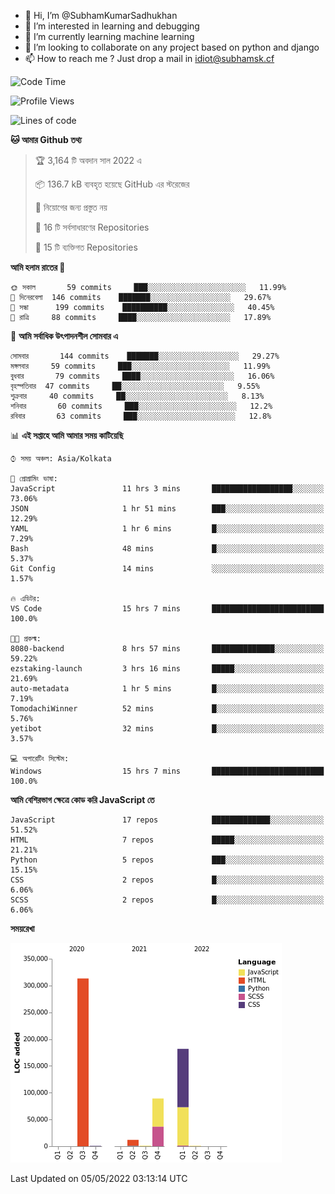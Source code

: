 - 👋 Hi, I’m @SubhamKumarSadhukhan
- 👀 I’m interested in learning and debugging
- 🌱 I’m currently learning machine learning
- 💞️ I’m looking to collaborate on any project based on python and django
- 📫 How to reach me ?
      Just drop a mail in idiot@subhamsk.cf

<!---
SubhamKumarSadhukhan/SubhamKumarSadhukhan is a ✨ special ✨ repository because its `README.md` (this file) appears on your GitHub profile.
You can click the Preview link to take a look at your changes.
--->


<!--START_SECTION:waka-->
![Code Time](http://img.shields.io/badge/Code%20Time-467%20hrs%2049%20mins-blue)

![Profile Views](http://img.shields.io/badge/%E0%A6%AA%E0%A7%8D%E0%A6%B0%E0%A7%8B%E0%A6%AB%E0%A6%BE%E0%A6%87%E0%A6%B2%20%E0%A6%A6%E0%A6%B0%E0%A7%8D%E0%A6%B6%E0%A6%A8-1-blue)

![Lines of code](https://img.shields.io/badge/%E0%A6%B9%E0%A7%8D%E0%A6%AF%E0%A6%BE%E0%A6%B2%E0%A7%8B%20%E0%A6%93%E0%A6%AF%E0%A6%BC%E0%A6%BE%E0%A6%B0%E0%A7%8D%E0%A6%B2%E0%A7%8D%E0%A6%A1%20%E0%A6%A5%E0%A7%87%E0%A6%95%E0%A7%87%20%E0%A6%86%E0%A6%AE%E0%A6%BF%20%E0%A6%B2%E0%A6%BF%E0%A6%96%E0%A7%87%E0%A6%9B%E0%A6%BF-599%20Thousand%20%E0%A6%95%E0%A7%8B%E0%A6%A1%E0%A7%87%E0%A6%B0%20%E0%A6%B2%E0%A6%BE%E0%A6%87%E0%A6%A8-blue)

**🐱 আমার Github তথ্য** 

> 🏆 3,164 টি অবদান সাল 2022 এ
 > 
> 📦 136.7 kB ব্যবহৃত হয়েছে GitHub এর স্টরেজের 
 > 
> 🚫 নিয়োগের জন্য প্রস্তুত নয়
 > 
> 📜 16 টি সর্বসাধারণের Repositories 
 > 
> 🔑 15 টি ব্যক্তিগত Repositories  
 > 
**আমি হলাম রাতের 🦉** 

```text
🌞 সকাল       59 commits     ███░░░░░░░░░░░░░░░░░░░░░░   11.99% 
🌆 দিনেরবেলা  146 commits    ███████░░░░░░░░░░░░░░░░░░   29.67% 
🌃 সন্ধা      199 commits    ██████████░░░░░░░░░░░░░░░   40.45% 
🌙 রাত্রি     88 commits     ████░░░░░░░░░░░░░░░░░░░░░   17.89%

```
📅 **আমি সর্বাধিক উৎপাদনশীল সোমবার এ** 

```text
সোমবার       144 commits    ███████░░░░░░░░░░░░░░░░░░   29.27% 
মঙ্গলবার     59 commits     ███░░░░░░░░░░░░░░░░░░░░░░   11.99% 
বুধবার       79 commits     ████░░░░░░░░░░░░░░░░░░░░░   16.06% 
বৃহস্পতিবার  47 commits     ██░░░░░░░░░░░░░░░░░░░░░░░   9.55% 
শুক্রবার     40 commits     ██░░░░░░░░░░░░░░░░░░░░░░░   8.13% 
শনিবার       60 commits     ███░░░░░░░░░░░░░░░░░░░░░░   12.2% 
রবিবার       63 commits     ███░░░░░░░░░░░░░░░░░░░░░░   12.8%

```


📊 **এই সপ্তাহে আমি আমার সময় কাটিয়েছি** 

```text
⌚︎ সময় অঞ্চল: Asia/Kolkata

💬 প্রোগ্রামিং ভাষা: 
JavaScript               11 hrs 3 mins       ██████████████████░░░░░░░   73.06% 
JSON                     1 hr 51 mins        ███░░░░░░░░░░░░░░░░░░░░░░   12.29% 
YAML                     1 hr 6 mins         █░░░░░░░░░░░░░░░░░░░░░░░░   7.29% 
Bash                     48 mins             █░░░░░░░░░░░░░░░░░░░░░░░░   5.37% 
Git Config               14 mins             ░░░░░░░░░░░░░░░░░░░░░░░░░   1.57%

🔥 এডিটর: 
VS Code                  15 hrs 7 mins       █████████████████████████   100.0%

🐱‍💻 প্রকল্ম: 
8080-backend             8 hrs 57 mins       ██████████████░░░░░░░░░░░   59.22% 
ezstaking-launch         3 hrs 16 mins       █████░░░░░░░░░░░░░░░░░░░░   21.69% 
auto-metadata            1 hr 5 mins         █░░░░░░░░░░░░░░░░░░░░░░░░   7.19% 
TomodachiWinner          52 mins             █░░░░░░░░░░░░░░░░░░░░░░░░   5.76% 
yetibot                  32 mins             █░░░░░░░░░░░░░░░░░░░░░░░░   3.57%

💻 অপারেটিং সিস্টেম: 
Windows                  15 hrs 7 mins       █████████████████████████   100.0%

```

**আমি বেশিরভাগ ক্ষেত্রে কোড করি JavaScript তে** 

```text
JavaScript               17 repos            █████████████░░░░░░░░░░░░   51.52% 
HTML                     7 repos             █████░░░░░░░░░░░░░░░░░░░░   21.21% 
Python                   5 repos             ███░░░░░░░░░░░░░░░░░░░░░░   15.15% 
CSS                      2 repos             █░░░░░░░░░░░░░░░░░░░░░░░░   6.06% 
SCSS                     2 repos             █░░░░░░░░░░░░░░░░░░░░░░░░   6.06%

```


**সময়রেখা**

![Chart not found](https://raw.githubusercontent.com/SubhamKumarSadhukhan/SubhamKumarSadhukhan/main/charts/bar_graph.png) 


 Last Updated on 05/05/2022 03:13:14 UTC
<!--END_SECTION:waka-->

